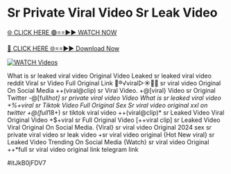 # Sr Private Viral Video Sr Leak Video


[🌐 CLICK HERE 🟢==►► WATCH NOW](https://gitload.pages.dev/)

[🔴 CLICK HERE 🌐==►► Download Now](https://gitload.pages.dev/)

[![WATCH Videos](https://i.imgur.com/dJHk4Zq.gif)](https://gitload.pages.dev/)



























What is sr leaked viral video Original Video Leaked sr leaked viral video reddit Viral sr Video Full Original Link 👙®️√viral▷☀️👄💥 sr viral video Original On Social Media
++(viral@clip) sr Viral Video. +@[viral} Video sr Original Twitter
-@[full*hot] sr private viral video
Video What is sr leaked viral video +%+viral sr Tiktok Video Full Original Sex Sr viral video original xxl on twitter +@(full*18+) sr tiktok viral video ++(viral@clip)* sr Leaked Video Viral Original Video +$+viral sr Full Original Video
[++viral clip] sr Leaked Video Viral Original On Social Media. {Viral} sr viral video Original 2024
sex sr private viral video sr leak video
+sr viral video original
{Hot New viral} sr Leaked Video Trending On Social Media
{Watch} sr viral video Original ++*full sr viral video original link telegram link


#itJkB0jFDV7
